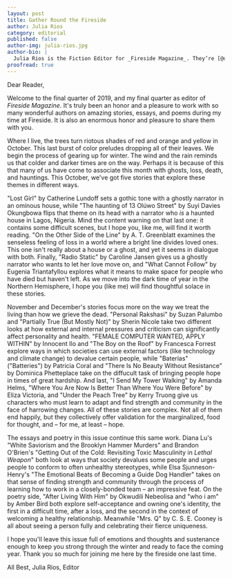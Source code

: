 ```yaml
---
layout: post
title: Gather Round the Fireside
author: Julia Rios
category: editorial
published: false
author-img: julia-rios.jpg
author-bio: |
  Julia Rios is the Fiction Editor for _Fireside Magazine_. They’re [@omgjulia](https://www.twitter.com/omgjulia) on Twitter.    
proofread: true
---
```


Dear Reader,

Welcome to the final quarter of 2019, and my final quarter as editor of _Fireside Magazine_. It's truly been an honor and a pleasure to work with so many wonderful authors on amazing stories, essays, and poems during my time at Fireside. It is also an enormous honor and pleasure to share them with you.

Where I live, the trees turn riotous shades of red and orange and yellow in October. This last burst of color preludes dropping all of their leaves. We begin the process of gearing up for winter. The wind and the rain reminds us that colder and darker times are on the way. Perhaps it is because of this that many of us have come to associate this month with ghosts, loss, death, and hauntings. This October, we've got five stories that explore these themes in different ways.

"Lost Girl" by Catherine Lundoff sets a gothic tone with a ghostly narrator in an ominous house, while "The haunting of 13 Olúwo Street" by Suyi Davies Okungbowa flips that theme on its head with a narrator who _is_ a haunted house in Lagos, Nigeria. Mind the content warning on that last one: it contains some difficult scenes, but I hope you, like me, will find it worth reading. "On the Other Side of the Line" by A. T. Greenblatt examines the senseless feeling of loss in a world where a bright line divides loved ones. This one isn't really about a house or a ghost, and yet it seems in dialogue with both. Finally, "Radio Static" by Caroline Jansen gives us a ghostly narrator who wants to let her love move on, and "What Cannot Follow" by Eugenia Triantafyllou explores what it means to make space for people who have died but haven't left. As we move into the dark time of year in the Northern Hemisphere, I hope you (like me) will find thoughtful solace in these stories.

November and December's stories focus more on the way we treat the living than how we grieve the dead. "Personal Rakshasi" by Suzan Palumbo and "Partially True (But Mostly Not)" by Sherin Nicole take two different looks at how external and internal pressures and criticism can significantly affect personality and health. "FEMALE COMPUTER WANTED, APPLY WITHIN" by Innocent Ilo and "The Boy on the Roof" by Francesca Forrest explore ways in which societies can use external factors (like technology and climate change) to devalue certain people, while "Baterías" ("Batteries") by Patricia Coral and "There Is No Beauty Without Resistance" by Dominica Phetteplace take on the diffucult task of bringing people hope in times of great hardship. And last, "I Send My Tower Walking" by Amanda Helms, "Where You Are Now Is Better Than Where You Were Before" by Eliza Victoria, and "Under the Peach Tree" by Kerry Truong give us characters who must learn to adapt and find strength and community in the face of harrowing changes. All of these stories are complex. Not all of them end happily, but they collectively offer validation for the marginalized, food for thought, and –  for me, at least – hope.

The essays and poetry in this issue continue this same work. Diana Lu's "White Saviorism and the Brooklyn Hammer Murders" and Brandon O'Brien's "Getting Out of the Cold: Revisiting Toxic Masculinity in _Lethal Weapon_" both look at ways that society devalues some people and urges people to conform to often unhealthy stereotypes, while Elsa Sjunneson-Henry's "The Emotional Beats of Becoming a Guide Dog Handler" takes on that sense of finding strength and community through the process of learning how to work in a closely-bonded team – an impressive feat. On the poetry side, "After Living With Him" by Okwudili Nebeolisa and "who i am" by Amber Bird both explore self-acceptance and owning one's identity, the first in a difficult time, after a loss, and the second in the context of welcoming a healthy relationship. Meanwhile "Mrs. Q" by C. S. E. Cooney is all about seeing a person fully and celebrating their fierce uniqueness.

I hope you'll leave this issue full of emotions and thoughts and sustenance enough to keep you strong through the winter and ready to face the coming year. Thank you so much for joining me here by the fireside one last time.

All Best,
Julia Rios, Editor
